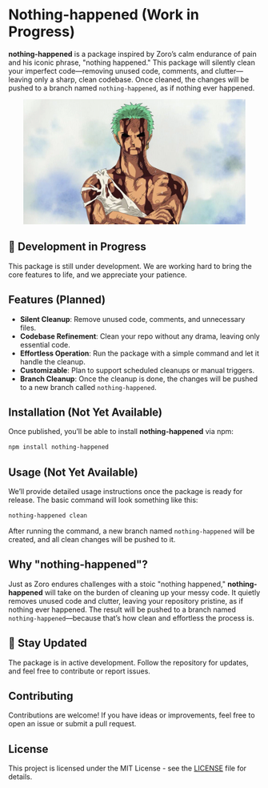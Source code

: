 # Nothing-happened (Work in Progress)

**nothing-happened** is a package inspired by Zoro’s calm endurance of pain and his iconic phrase, "nothing happened." This package will silently clean your imperfect code—removing unused code, comments, and clutter—leaving only a sharp, clean codebase. Once cleaned, the changes will be pushed to a branch named `nothing-happened`, as if nothing ever happened.

<div align="center">
  <img height="250" src="./images/zoro-github.png" alt="GitHub zoro" />
</div>

## 🚧 Development in Progress

This package is still under development. We are working hard to bring the core features to life, and we appreciate your patience.

## Features (Planned)

- **Silent Cleanup**: Remove unused code, comments, and unnecessary files.
- **Codebase Refinement**: Clean your repo without any drama, leaving only essential code.
- **Effortless Operation**: Run the package with a simple command and let it handle the cleanup.
- **Customizable**: Plan to support scheduled cleanups or manual triggers.
- **Branch Cleanup**: Once the cleanup is done, the changes will be pushed to a new branch called `nothing-happened`.

## Installation (Not Yet Available)

Once published, you’ll be able to install **nothing-happened** via npm:

```bash
npm install nothing-happened
```

## Usage (Not Yet Available)

We’ll provide detailed usage instructions once the package is ready for release. The basic command will look something like this:

```bash
nothing-happened clean
```

After running the command, a new branch named `nothing-happened` will be created, and all clean changes will be pushed to it.

## Why "nothing-happened"?

Just as Zoro endures challenges with a stoic "nothing happened," **nothing-happened** will take on the burden of cleaning up your messy code. It quietly removes unused code and clutter, leaving your repository pristine, as if nothing ever happened. The result will be pushed to a branch named `nothing-happened`—because that’s how clean and effortless the process is.

## 🚀 Stay Updated

The package is in active development. Follow the repository for updates, and feel free to contribute or report issues.

## Contributing

Contributions are welcome! If you have ideas or improvements, feel free to open an issue or submit a pull request.

## License

This project is licensed under the MIT License - see the [LICENSE](LICENSE) file for details.